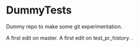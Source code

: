 DummyTests
==========

Dummy repo to make some git experimentation.

A first edit on master.
A first edit on test_pr_history.
.
